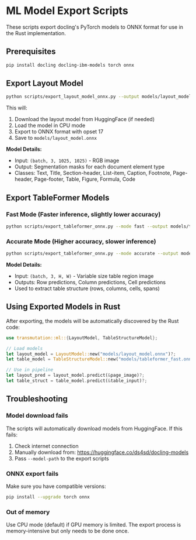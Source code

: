 # ML Model Export Scripts

These scripts export docling's PyTorch models to ONNX format for use in the Rust implementation.

## Prerequisites

```bash
pip install docling docling-ibm-models torch onnx
```

## Export Layout Model

```bash
python scripts/export_layout_model_onnx.py --output models/layout_model.onnx
```

This will:
1. Download the layout model from HuggingFace (if needed)
2. Load the model in CPU mode
3. Export to ONNX format with opset 17
4. Save to `models/layout_model.onnx`

**Model Details:**
- Input: `(batch, 3, 1025, 1025)` - RGB image
- Output: Segmentation masks for each document element type
- Classes: Text, Title, Section-header, List-item, Caption, Footnote, Page-header, Page-footer, Table, Figure, Formula, Code

## Export TableFormer Models

### Fast Mode (Faster inference, slightly lower accuracy)
```bash
python scripts/export_tableformer_onnx.py --mode fast --output models/tableformer_fast.onnx
```

### Accurate Mode (Higher accuracy, slower inference)
```bash
python scripts/export_tableformer_onnx.py --mode accurate --output models/tableformer_accurate.onnx
```

**Model Details:**
- Input: `(batch, 3, H, W)` - Variable size table region image
- Outputs: Row predictions, Column predictions, Cell predictions
- Used to extract table structure (rows, columns, cells, spans)

## Using Exported Models in Rust

After exporting, the models will be automatically discovered by the Rust code:

```rust
use transmutation::ml::{LayoutModel, TableStructureModel};

// Load models
let layout_model = LayoutModel::new("models/layout_model.onnx")?;
let table_model = TableStructureModel::new("models/tableformer_fast.onnx", 2.0)?;

// Use in pipeline
let layout_pred = layout_model.predict(&page_image)?;
let table_struct = table_model.predict(&table_input)?;
```

## Troubleshooting

### Model download fails
The scripts will automatically download models from HuggingFace. If this fails:
1. Check internet connection
2. Manually download from: https://huggingface.co/ds4sd/docling-models
3. Pass `--model-path` to the export scripts

### ONNX export fails
Make sure you have compatible versions:
```bash
pip install --upgrade torch onnx
```

### Out of memory
Use CPU mode (default) if GPU memory is limited. The export process is memory-intensive but only needs to be done once.

